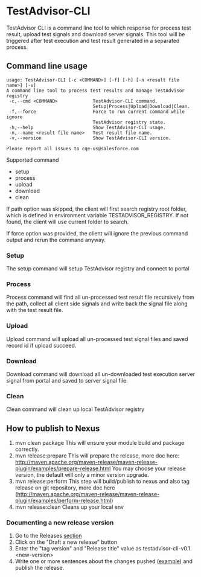 # TestAdvisor-CLI

TestAdvisor CLI is a command line tool to which response for process test result, upload test signals and download server signals. This tool will be triggered after test execution and test result generated in a separated process.

## Command line usage

```
usage: TestAdvisor-CLI [-c <COMMAND>] [-f] [-h] [-n <result file name>] [-v]
A command line tool to process test results and manage TestAdvisor registry
 -c,--cmd <COMMAND>             TestAdvisor-CLI command,
                                Setup|Process|Upload|Download|Clean.
 -f,--force                     Force to run current command while ignore
                                TestAdvisor registry state.
 -h,--help                      Show TestAdvisor-CLI usage.
 -n,--name <result file name>   Test result file name.
 -v,--version                   Show TestAdvisor-CLI version.

Please report all issues to cqe-us@salesforce.com
```

Supported command

* setup
* process
* upload
* download
* clean

If path option was skipped, the client will first search registry root folder, which is defined in environment variable TESTADVISOR_REGISTRY. If not found, the client will use current folder to search.

If force option was provided, the client will ignore the previous command output and rerun the command anyway.

### Setup

The setup command will setup TestAdvisor registry and connect to portal

### Process

Process command will find all un-processed test result file recursively from the path, collect all client side signals and write back the signal file along with the test result file.

### Upload

Upload command will upload all un-processed test signal files and saved record id if upload succeed.

### Download

Download command will download all un-downloaded test execution server signal from portal and saved to server signal file.

### Clean

Clean command will clean up local TestAdvisor registry

## How to publish to Nexus

1. mvn clean package
   This will ensure your module build and package correctly.
2. mvn release:prepare
   This will prepare the release, more doc here:
   http://maven.apache.org/maven-release/maven-release-plugin/examples/prepare-release.html
   You may choose your release version, the default will only a minor version upgrade.
3. mvn release:perform
   This step will build/publish to nexus and also tag release on git repository, more doc here
   (http://maven.apache.org/maven-release/maven-release-plugin/examples/perform-release.html)
4. mvn release:clean
   Cleans up your local env

### Documenting a new release version

1. Go to the Releases [section](https://git.soma.salesforce.com/cqe/DrillBit-CLI/releases)
2. Click on the "Draft a new release" button
3. Enter the "tag version" and "Release title" value as testadvisor-cli-v0.1.\<new-version\>
4. Write one or more sentences about the changes pushed ([example](https://git.soma.salesforce.com/cqe/DrillBit-Lib/releases/tag/testadvisor-cli-v0.1.\<new-version\>)) and publish the release.
